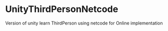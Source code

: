 # UnityThirdPersonNetcode

Version of unity learn ThirdPerson using netcode for Online implementation
